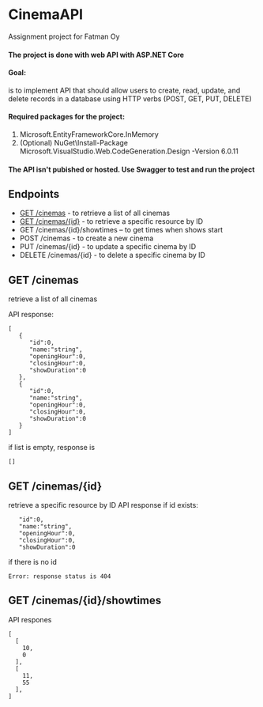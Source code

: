 # CinemaAPI
Assignment project for Fatman Oy 

#### The project is done with web API with ASP.NET Core

#### Goal:
is to implement API that should allow users to create, read, update, and delete records in a database using HTTP verbs (POST, GET, PUT, DELETE)

#### Required packages for the project:
1. Microsoft.EntityFrameworkCore.InMemory
2. (Optional) NuGet\Install-Package Microsoft.VisualStudio.Web.CodeGeneration.Design -Version 6.0.11 

#### The API isn't pubished or hosted. Use Swagger to test and run the project

## Endpoints
-	[GET /cinemas](#GET/cinemas) - to retrieve a list of all cinemas
-	[GET /cinemas/{id}](##GET/cinemas/{id}) - to retrieve a specific resource by ID
-	GET /cinemas/{id}/showtimes – to get times when shows start
-	POST /cinemas - to create a new cinema
-	PUT /cinemas/{id} - to update a specific cinema by ID
-	DELETE /cinemas/{id} - to delete a specific cinema by ID

## GET /cinemas
retrieve a list of all cinemas  

API response:  
```
[
   {
      "id":0,
      "name:"string",
      "openingHour":0,
      "closingHour":0,
      "showDuration":0
   },
   {
      "id":0,
      "name:"string",
      "openingHour":0,
      "closingHour":0,
      "showDuration":0
   }
]
```
if list is empty, response is 
```
[]
```

## GET /cinemas/{id}
retrieve a specific resource by ID
API response if id exists:
```
   "id":0,
   "name:"string",
   "openingHour":0,
   "closingHour":0,
   "showDuration":0

```
if there is no id
```
Error: response status is 404
```

## GET /cinemas/{id}/showtimes
API respones
```
[
  [
    10,
    0
  ],
  [
    11,
    55
  ],
]
```
